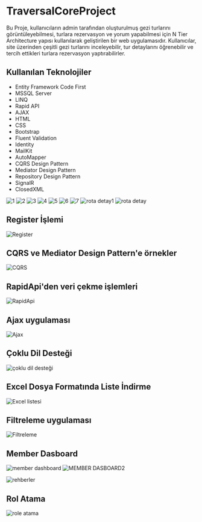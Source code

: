 # TraversalCoreProject

Bu Proje, kullanıcıların admin tarafından oluşturulmuş gezi turlarını görüntüleyebilmesi, turlara rezervasyon ve yorum yapabilmesi için N Tier Architecture yapısı kullanılarak geliştirilen bir web uygulamasıdır. Kullanıcılar, site üzerinden çeşitli gezi turlarını inceleyebilir, tur detaylarını öğrenebilir ve tercih ettikleri turlara rezervasyon yaptırabilirler.

## Kullanılan Teknolojiler

- Entity Framework Code First
- MSSQL Server
- LINQ
- Rapid API
- AJAX
- HTML
- CSS
- Bootstrap
- Fluent Validation
- Identity
- MailKit
- AutoMapper
- CQRS Design Pattern
- Mediator Design Pattern
- Repository Design Pattern
- SignalR
- ClosedXML


![1](https://github.com/fthatmc/Traversal/assets/136472585/9fc8e8e4-4ae7-48d6-9dbf-739f4c15ac93)
![2](https://github.com/fthatmc/Traversal/assets/136472585/0f7b8bbc-8c1b-4007-be6a-446a481e5fb4)
![3](https://github.com/fthatmc/Traversal/assets/136472585/05417809-f7c4-49bf-959b-327a35efd112)
![4](https://github.com/fthatmc/Traversal/assets/136472585/d34bacb3-1937-466c-8c63-4eb0bf418f34)
![5](https://github.com/fthatmc/Traversal/assets/136472585/3e74e830-8853-4019-8f12-60a9ac6c7681)
![6](https://github.com/fthatmc/Traversal/assets/136472585/ce5c60c7-b062-4b1f-91c1-034aca6864d0)
![7](https://github.com/fthatmc/Traversal/assets/136472585/99b56660-2f15-40cd-a6b8-0a441d6680f9)
![rota detay1](https://github.com/fthatmc/Traversal/assets/136472585/95395ab5-49b4-40fb-b1ce-c6d593bcfd7d)
![rota detay](https://github.com/fthatmc/Traversal/assets/136472585/5b11da03-1965-4e1f-8a6b-0afeccbdfea4)

## Register İşlemi
![Register](https://github.com/fthatmc/Traversal/assets/136472585/f7ffa707-ca5c-4f07-be99-c0175220e0a2)

## CQRS ve Mediator Design Pattern'e örnekler
![CQRS](https://github.com/fthatmc/Traversal/assets/136472585/bcf03fb6-5e4d-4a0e-a945-826ce54aba60)

## RapidApi'den veri çekme işlemleri
![RapidApi](https://github.com/fthatmc/Traversal/assets/136472585/54b48b08-ae8e-409f-9133-9daf45e731c2)


## Ajax uygulaması
![Ajax](https://github.com/fthatmc/Traversal/assets/136472585/611c60d8-c511-4516-986d-f83e9417e7a9)

## Çoklu Dil Desteği
![çoklu dil desteği](https://github.com/fthatmc/Traversal/assets/136472585/6f0431bf-49c8-4f9e-8973-0e923f8d5f40)

## Excel Dosya Formatında Liste İndirme
![Excel listesi](https://github.com/fthatmc/Traversal/assets/136472585/29c90983-d857-44b0-9148-c2d4ad034154)

## Filtreleme uygulaması
![Filtreleme](https://github.com/fthatmc/Traversal/assets/136472585/98762469-7458-4fcd-804e-00e22d4842fa)

## Member Dasboard
![member dashboard](https://github.com/fthatmc/Traversal/assets/136472585/24940118-9bef-45e2-b43e-82748241102c)
![MEMBER DASBOARD2](https://github.com/fthatmc/Traversal/assets/136472585/09ef4c25-5cb8-45a8-b8bb-f73501e15dc5)

![rehberler](https://github.com/fthatmc/Traversal/assets/136472585/6e9d8ab8-57f8-4fff-9731-3398c173ebf0)

## Rol Atama
![role atama](https://github.com/fthatmc/Traversal/assets/136472585/ece9a947-16b5-45ce-8c42-5ef2d6e48cbe)
